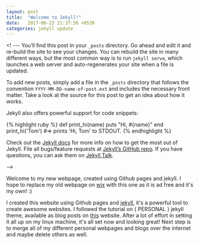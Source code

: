 ```yaml
---
layout: post
title:  "Welcome to Jekyll!"
date:   2017-06-22 21:37:56 +0530
categories: jekyll update
---
```

<! --- You’ll find this post in your `_posts` directory. Go ahead and edit it and re-build the site to see your changes. You can rebuild the site in many different ways, but the most common way is to run `jekyll serve`, which launches a web server and auto-regenerates your site when a file is updated.

To add new posts, simply add a file in the `_posts` directory that follows the convention `YYYY-MM-DD-name-of-post.ext` and includes the necessary front matter. Take a look at the source for this post to get an idea about how it works.

Jekyll also offers powerful support for code snippets:

{% highlight ruby %}
def print_hi(name)
  puts "Hi, #{name}"
end
print_hi('Tom')
#=> prints 'Hi, Tom' to STDOUT.
{% endhighlight %}

Check out the [Jekyll docs][jekyll-docs] for more info on how to get the most out of Jekyll. File all bugs/feature requests at [Jekyll’s GitHub repo][jekyll-gh]. If you have questions, you can ask them on [Jekyll Talk][jekyll-talk].

[jekyll-docs]: https://jekyllrb.com/docs/home
[jekyll-gh]:   https://github.com/jekyll/jekyll
[jekyll-talk]: https://talk.jekyllrb.com/
-->

Welcome to my new webpage, created using Github pages and jekyll. I hope to replace my old webpage on [wix] with this one as it is ad free and it's my own! :) 

I created this website using Github pages and [jekyll], it's a powerful tool to create awesome websites. I followed the tutorial on { PERSONAL } jekyll theme, available as blog posts on [this] website. After a lot of effort in setting it all up on my linux machine, it's all set now and looking great! Next step is to merge all of my different personal webpages and blogs over the internet and maybe delete others as well. 


[wix]: https://wix.com 
[jekyll]: https://jekyllrb.com
[this]: https://panossakkos.github.io/personal-jekyll-theme/


